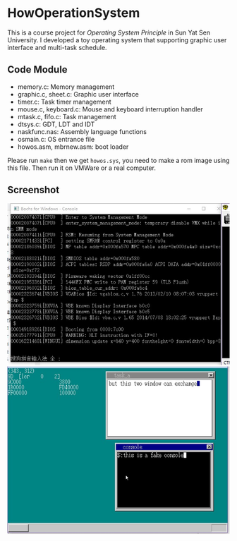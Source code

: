 # HowOperationSystem
This is a course project for *Operating System Principle* in Sun Yat Sen University. I developed a toy operating system that supporting graphic user interface and multi-task schedule.

## Code Module
* memory.c: Memory management
* graphic.c, sheet.c: Graphic user interface
* timer.c: Task timer management
* mouse.c, keyboard.c: Mouse and keyboard interruption handler
* mtask.c, fifo.c: Task management
* dtsys.c: GDT, LDT and IDT
* naskfunc.nas: Assembly language functions
* osmain.c: OS entrance file
* howos.asm, mbrnew.asm: boot loader

Please run `make` then we get `howos.sys`, you need to make a rom image using this file. Then run it on VMWare or a real computer.

## Screenshot
![Boot loader](img/boot.jpg)
![Graphic interface](img/interface.jpg)
